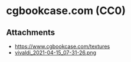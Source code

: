 # cgbookcase.com (CC0)

## Attachments

- https://www.cgbookcase.com/textures
- [vivaldi_2021-04-15_07-31-26.png](https://trello.com/1/cards/6077cf6474f9db3309d6c8fd/attachments/6077cfc49c775664e3a12060/download/vivaldi_2021-04-15_07-31-26.png)
